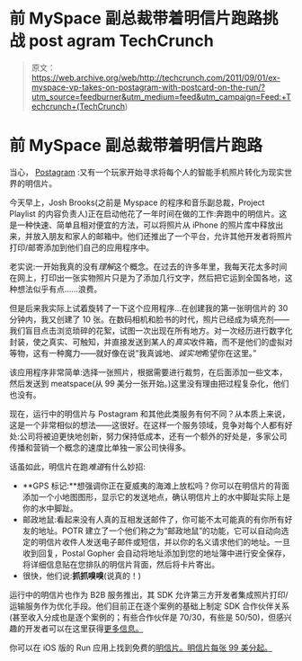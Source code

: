 # 前 MySpace 副总裁带着明信片跑路挑战 post agram TechCrunch

> 原文：<https://web.archive.org/web/http://techcrunch.com/2011/09/01/ex-myspace-vp-takes-on-postagram-with-postcard-on-the-run/?utm_source=feedburner&utm_medium=feed&utm_campaign=Feed:+Techcrunch+(TechCrunch>)

# 前 MySpace 副总裁带着明信片跑路

当心， [Postagram](https://web.archive.org/web/20230205045246/https://techcrunch.com/2011/04/12/postagram/) :又有一个玩家开始寻求将每个人的智能手机照片转化为现实世界的明信片。

今天早上，Josh Brooks(之前是 Myspace 的程序和音乐副总裁，Project Playlist 的内容负责人)正在启动他花了一年时间在做的工作:奔跑中的明信片。这是一种快速、简单且相对便宜的方法，可以将照片从 iPhone 的照片库中释放出来，并放入朋友和家人的邮箱中。他们还推出了一个平台，允许其他开发者将照片打印/邮寄添加到他们自己的应用程序中。

老实说:一开始我真的没有*理解*这个概念。在过去的许多年里，我每天花太多时间在网上，打印出一张实物照片只是为了添加几行文字，然后把它运到全国各地，这种想法似乎有点……浪费。

但是后来我实际上试着旋转了一下这个应用程序…在创建我的第一张明信片的 30 分钟内，我又创建了 10 张。在数码相机和脸书的时代，照片已经成为填充剂——我们盲目点击浏览琐碎的花絮，试图一次出现在所有地方。对一次经历进行数字化封装，使之真实、可触知，并直接发送到某人的*真实*收件箱，而不是他们的虚拟对等物，这有一种魔力——就好像在说“我真诚地、*诚实地*希望你在这里。”

该应用程序非常简单:选择一张照片，根据需要进行裁剪，在后面添加一些文本，然后发送到 meatspace(从 99 美分一张开始。)这里没有理由把过程复杂化，他们也没有。

现在，运行中的明信片与 Postagram 和其他此类服务有何不同？从本质上来说，这是一个非常相似的想法——这很好。在这样一个服务领域，竞争对每个人都有好处:公司将被迫更快地创新，努力保持低成本，还有一个额外的好处是，多家公司传播和营销一个概念的速度比单独一家公司快得多。

话虽如此，明信片在跑*难道*有什么妙招:

*   **GPS 标记:**想强调你正在夏威夷的海滩上放松吗？你可以在明信片的背面添加一个小地图图形，显示它的发送地点，确认明信片上的水中脚趾实际上是你的水中脚趾。
*   邮政地鼠:看起来没有人真的互相发送邮件了，你可能不太可能真的有你所有好友的地址。POTR 建立了一个他们称之为“邮政地鼠”的功能，它可以自动向选定的明信片收件人发送电子邮件或短信，并以你的名义请求他们的地址。一旦收到回复，Postal Gopher 会自动将地址添加到您的地址簿中进行安全保存，将详细信息贴在您排队的明信片背面，然后将卡片寄出。
*   很快，他们说:**抓抓嗅嗅**(说真的！)

运行中的明信片也作为 B2B 服务推出，其 SDK 允许第三方开发者集成照片打印/运输服务作为优化手段。他们目前正在逐个案例的基础上制定 SDK 合作伙伴关系(甚至收入分成也是逐个案例的；有些合作伙伴是 70/30，有些是 50/50)，但感兴趣的开发者可以在这里获得[更多信息。](https://web.archive.org/web/20230205045246/http://www.postcardontherun.com/api)

你可以在 iOS 版的 Run 应用上找到免费的[明信片。明信片每张 99 美分起。](https://web.archive.org/web/20230205045246/http://itunes.apple.com/us/app/postcardontherun/id412496810?mt=8)
